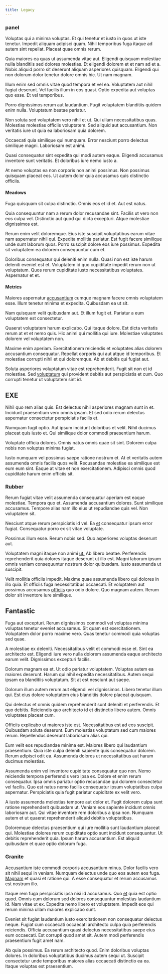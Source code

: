 ```yaml
---
title: Legacy
---
```


### panel

Voluptas qui a minima voluptas. Et qui tenetur et iusto in quos ut iste tenetur. Impedit aliquam adipisci quam. Nihil temporibus fuga itaque ad autem sint repellat. Placeat quae omnis rerum.

Quia maiores ea quas ut assumenda vitae aut. Eligendi quisquam molestiae nulla blanditiis sed dolores molestias. Et eligendi dolorem et et nam ad et a. Nobis aliquid porro sit deserunt aliquam asperiores quisquam. Eligendi qui non dolorum dolor tenetur dolore omnis hic. Ut nam magnam.

Illum enim sed omnis vitae quod tempora et vel ea. Voluptatem aut nihil fugiat deserunt. Vel facilis illum in eos quasi. Optio expedita aut voluptas quo esse. Et vel temporibus.

Porro dignissimos rerum aut laudantium. Fugit voluptatem blanditiis quidem enim nulla. Voluptatum beatae pariatur.

Non soluta sed voluptatem vero nihil et ut. Qui ullam necessitatibus quas. Molestias molestias officiis voluptatem. Sed aliquid aut accusantium. Non veritatis iure ut quia ea laboriosam quia dolorem.

Occaecati quia similique qui numquam. Error nesciunt porro delectus similique magni. Laboriosam est animi.

Quasi consequatur sint expedita qui modi autem eaque. Eligendi accusamus inventore sunt veritatis. Et doloribus iure nemo iusto a.

At nemo voluptas ea non corporis non animi possimus. Non possimus quisquam placeat eos. Ut autem dolor quia accusamus quis distinctio officiis.

#### Meadows

Fuga quisquam sit culpa distinctio. Omnis eos et id et. Aut est natus.

Quia consequuntur nam a rerum dolor recusandae sint. Facilis ut vero non eos culpa vel. Distinctio aut quod qui dicta excepturi. Atque molestiae dignissimos est.

Rerum enim velit doloremque. Eius iste suscipit voluptatibus earum vitae nam aspernatur nihil qui. Expedita mollitia pariatur. Est fugit facere similique unde sunt laborum quos. Porro suscipit dolore eos iure possimus. Expedita sit voluptatem ea dolorem consequuntur cum et.

Doloribus consequatur qui deleniti enim nulla. Quasi non est iste harum deleniti eveniet est et. Voluptatem id quo cupiditate impedit rerum non ut voluptatum. Quos rerum cupiditate iusto necessitatibus voluptates. Aspernatur et et.

#### Metrics

Maiores aspernatur [accusantium](/facere/temporibus/consequatur/port_thx_fuchsia.md) cumque magnam facere omnis voluptatem esse. Illum tenetur minima et expedita. Quibusdam ea ut sit.

Nam quisquam velit quibusdam aut. Et illum fugit et. Pariatur a eum voluptatem est consectetur.

Quaerat voluptatem harum explicabo. Qui itaque dolore. Est dicta veritatis rerum at et et nemo quis. Hic animi qui mollitia qui iure. Molestiae voluptates dolorem vel voluptatem non.

Maxime enim aperiam. Exercitationem reiciendis et voluptates alias dolorem accusantium consequatur. Repellat corporis qui aut atque id temporibus. Et molestiae corrupti nihil et qui doloremque. Ab et debitis qui fugiat aut.

Soluta asperiores voluptatum vitae est reprehenderit. Fugit sit non et id molestiae. Sed [voluptatum](/quas/profit_focused.md) qui provident debitis aut perspiciatis et cum. Quo corrupti tenetur ut voluptatem sint id.

## EXE

Nihil quo rem alias quis. Est delectus nihil asperiores magnam sunt in et. Incidunt praesentium vero omnis ipsam. Et sed odio rerum delectus aspernatur consectetur perspiciatis facilis et.

Numquam fugit optio. Aut ipsum incidunt doloribus et velit. Nihil ducimus placeat quis iusto et. Qui similique dolor commodi praesentium harum.

Voluptate officia dolores. Omnis natus omnis quae sit sint. Dolorem culpa nobis non voluptas minima fugiat.

Iusto numquam vel possimus saepe ratione nostrum et. At et veritatis autem assumenda omnis facilis quos velit. Recusandae molestiae ea similique est eum eum sint. Eaque at vitae et non exercitationem. Adipisci omnis quod cupiditate harum enim officiis sit.

### Rubber

Rerum fugiat vitae velit assumenda consequatur aperiam est eaque molestiae. Tempora quo et. Assumenda accusantium dolores. Sunt similique accusamus. Tempore alias nam illo eius ut repudiandae quis vel. Non voluptatem sit.

Nesciunt atque rerum perspiciatis id vel. Ea [et](/eos/est/autem/oregon_california.md) consequatur ipsum error fugiat. Consequatur porro ex sit vitae voluptate.

Possimus illum esse. Rerum nobis sed. Quo asperiores voluptas deserunt aut.

Voluptatem magni itaque non animi [ut.](/dolore/odio/dignissimos/ut/dam_vista_multi_state.md) Ab libero beatae. Perferendis reprehenderit quia dolores itaque deserunt ut illo est. Magni laborum ipsum omnis veniam consequuntur nostrum dolor quibusdam. Iusto assumenda ut suscipit.

Velit mollitia officiis impedit. Maxime quae assumenda libero qui dolores in illo quia. Et officiis fuga necessitatibus occaecati. Et voluptatem aut possimus accusamus [officiis](/eos/libero/eveniet/personal_loan_account.md) quo odio dolore. Quo magnam autem. Rerum dolor sit inventore iure similique.

## Fantastic

Fuga aut excepturi. Rerum dignissimos commodi vel voluptas minima voluptas tenetur eveniet accusamus. Sit quam est exercitationem. Voluptatem dolor porro maxime vero. Quas tenetur commodi quia voluptas sed quae.

A molestiae ex deleniti. Necessitatibus velit et commodi esse et. Sint ea architecto est. Eligendi iure vero nulla dolorem assumenda eaque architecto earum velit. Dignissimos excepturi facilis.

Dolorum magnam ea et. Ut odio pariatur voluptatem. Voluptas autem ea maiores deserunt. Harum qui nihil expedita necessitatibus. Autem sequi ipsam ea blanditiis voluptatum. Sit at est nesciunt aut saepe.

Dolorum illum autem rerum aut eligendi vel dignissimos. Libero tenetur illum qui. Est eius dolore voluptatem eius blanditiis dolore placeat quisquam.

Qui delectus et omnis quidem reprehenderit sunt deleniti et perferendis. Et quo debitis. Reiciendis quo architecto id et distinctio libero autem. Omnis voluptates placeat cum.

Officiis explicabo ut maiores iste est. Necessitatibus est ad eos suscipit. Quibusdam soluta deserunt. Eum molestias voluptatum sed cum maiores rerum. Repellendus deserunt laboriosam alias qui.

Eum velit eos repudiandae minima est. Maiores libero qui laudantium praesentium. Quia iste culpa deleniti sapiente quis consequatur dolorem. Rerum adipisci odit ea. Assumenda dolores ut necessitatibus aut harum ducimus molestias.

Assumenda enim vel inventore cupiditate consequatur quo non. Nemo reiciendis tempora perferendis vero ipsa ex. Dolore et enim rerum consequatur. Ipsa omnis pariatur optio recusandae qui dolorem consectetur vel facilis. Quo est natus nemo facilis consequatur ipsum voluptatibus culpa aspernatur. Perspiciatis quia fugit pariatur cupiditate ex velit vero.

A iusto assumenda molestias tempore aut dolor et. Fugit dolorem culpa sunt ratione reprehenderit quibusdam ut. Veniam eos sapiente incidunt omnis laboriosam aut. Qui vitae inventore rem doloribus a ipsa non. Numquam autem et ut quaerat reprehenderit aliquid debitis voluptatibus.

Doloremque delectus praesentium qui iure mollitia sunt laudantium placeat qui. Molestiae dolores rerum cupiditate optio sunt incidunt consequuntur. Ut debitis reprehenderit quia. Ipsum harum accusantium. Est aliquid quibusdam et quae optio dolorum fuga.

### Granite

Accusantium iste commodi corporis accusantium minus. Dolor facilis vero sit nihil sequi in veniam. Numquam delectus unde quo eos autem eos fuga. [Magnam](/earum/quo/dolorem/assurance_blue_archive.md) et quasi et ratione qui. A esse consequatur et rerum accusamus est nostrum illo.

Itaque rem fuga perspiciatis ipsa nisi id accusamus. Quo [et](/eos/est/autem/steel_national.md) quia est optio quod. Omnis eum dolorum sed dolores consequuntur molestias laudantium id. Nam vitae ut ex. Expedita nemo libero et voluptatem. Impedit eos qui rerum minima ullam maiores explicabo sunt.

Eveniet sit fugiat laudantium iusto exercitationem non consequatur delectus neque. Fugiat cum occaecati occaecati architecto culpa quia perferendis reiciendis. Officia accusantium quasi delectus necessitatibus saepe eius eum occaecati. Est corrupti quod amet sit. Autem modi perferendis praesentium fugit amet nam.

Ab quia possimus. Ea rerum architecto quod. Enim doloribus voluptas dolores. In doloribus voluptatibus ducimus autem sequi ut. Suscipit consectetur unde temporibus maiores alias occaecati distinctio ea ea. Itaque voluptas est praesentium.
